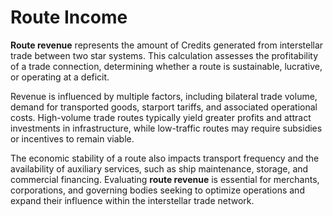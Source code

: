 # Route Income

**Route revenue** represents the amount of Credits generated from interstellar trade between two star systems. This calculation assesses the profitability of a trade connection, determining whether a route is sustainable, lucrative, or operating at a deficit.

Revenue is influenced by multiple factors, including bilateral trade volume, demand for transported goods, starport tariffs, and associated operational costs. High-volume trade routes typically yield greater profits and attract investments in infrastructure, while low-traffic routes may require subsidies or incentives to remain viable.

The economic stability of a route also impacts transport frequency and the availability of auxiliary services, such as ship maintenance, storage, and commercial financing. Evaluating **route revenue** is essential for merchants, corporations, and governing bodies seeking to optimize operations and expand their influence within the interstellar trade network.

